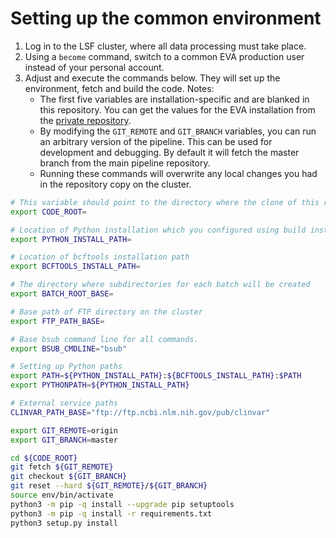# Setting up the common environment

1. Log in to the LSF cluster, where all data processing must take place.
1. Using a `become` command, switch to a common EVA production user instead of your personal account.
1. Adjust and execute the commands below. They will set up the environment, fetch and build the code. Notes:
    - The first five variables are installation-specific and are blanked in this repository. You can get the values for the EVA installation from the [private repository](https://github.com/EBIvariation/configuration/blob/master/open-targets-configuration.md).
    - By modifying the `GIT_REMOTE` and `GIT_BRANCH` variables, you can run an arbitrary version of the pipeline. This can be used for development and debugging. By default it will fetch the master branch from the main pipeline repository.
    - Running these commands will overwrite any local changes you had in the repository copy on the cluster.

```bash
# This variable should point to the directory where the clone of this repository is located on the cluster
export CODE_ROOT=

# Location of Python installation which you configured using build instructions
export PYTHON_INSTALL_PATH=

# Location of bcftools installation path
export BCFTOOLS_INSTALL_PATH=

# The directory where subdirectories for each batch will be created
export BATCH_ROOT_BASE=

# Base path of FTP directory on the cluster
export FTP_PATH_BASE=

# Base bsub command line for all commands.
export BSUB_CMDLINE="bsub"

# Setting up Python paths
export PATH=${PYTHON_INSTALL_PATH}:${BCFTOOLS_INSTALL_PATH}:$PATH
export PYTHONPATH=${PYTHON_INSTALL_PATH}

# External service paths
CLINVAR_PATH_BASE="ftp://ftp.ncbi.nlm.nih.gov/pub/clinvar"

export GIT_REMOTE=origin
export GIT_BRANCH=master

cd ${CODE_ROOT}
git fetch ${GIT_REMOTE}
git checkout ${GIT_BRANCH}
git reset --hard ${GIT_REMOTE}/${GIT_BRANCH}
source env/bin/activate
python3 -m pip -q install --upgrade pip setuptools
python3 -m pip -q install -r requirements.txt
python3 setup.py install
```
